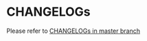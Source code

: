 # CHANGELOGs

Please refer to [CHANGELOGs in master branch](https://github.com/kubernetes-sigs/gcp-compute-persistent-disk-csi-driver/blob/master/CHANGELOG/CHANGELOG-1.7.md)
